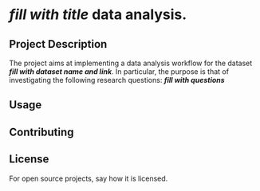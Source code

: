 # ***fill with title*** data analysis.


## Project Description
The project aims at implementing a data analysis workflow for the dataset ***fill with dataset name and link***. In particular, the purpose is that of investigating the following research questions: ***fill with questions***

## Usage

## Contributing

## License
For open source projects, say how it is licensed.


